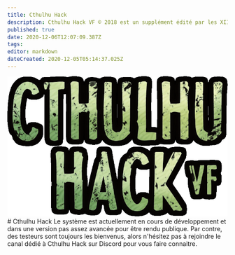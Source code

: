 ```yaml
---
title: Cthulhu Hack
description: Cthulhu Hack VF © 2018 est un supplément édité par les XII Singes © 2006-2018 authorized translation of Cthulhu Hack © 2017 Paul Baldowski.
published: true
date: 2020-12-06T12:07:09.387Z
tags: 
editor: markdown
dateCreated: 2020-12-05T05:14:37.025Z
---
```


![cthulhu_hack_1-81_1476395020.png](/logos/cthulhu_hack_1-81_1476395020.png)# Cthulhu Hack
Le système est actuellement en cours de développement et dans une version pas assez avancée pour être rendu publique.
Par contre, des testeurs sont toujours les bienvenus, alors n'hésitez pas à rejoindre le canal dédié à Cthulhu Hack sur Discord pour vous faire connaitre.